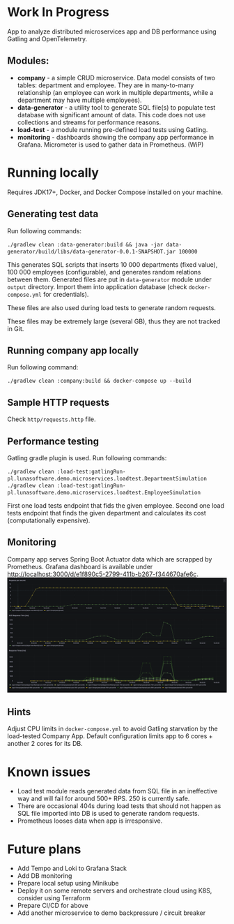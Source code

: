 # Work In Progress
App to analyze distributed microservices app and DB performance using Gatling and OpenTelemetry.

## Modules:
* **company** - a simple CRUD microservice. Data model consists of two tables: department and employee. They are in many-to-many relationship (an employee can work in multiple departments, while a department may have multiple employees).
* **data-generator** - a utility tool to generate SQL file(s) to populate test database with significant amount of data. This code does not use collections and streams for performance reasons.
* **load-test** - a module running pre-defined load tests using Gatling.
* **monitoring** - dashboards showing the company app performance in Grafana. Micrometer is used to gather data in Prometheus. (WiP)

# Running locally
Requires JDK17+, Docker, and Docker Compose installed on your machine.

## Generating test data
Run following commands:
```shell
./gradlew clean :data-generator:build && java -jar data-generator/build/libs/data-generator-0.0.1-SNAPSHOT.jar 100000
```
This generates SQL scripts that inserts 10 000 departments (fixed value), 100 000 employees (configurable), and generates random relations between them. Generated files are put in `data-generator` module under `output` directory. Import them into application database (check `docker-compose.yml` for credentials).

These files are also used during load tests to generate random requests.

These files may be extremely large (several GB), thus they are not tracked in Git.

## Running company app locally
Run following command:
```shell
./gradlew clean :company:build && docker-compose up --build
```

## Sample HTTP requests
Check `http/requests.http` file.

## Performance testing
Gatling gradle plugin is used. Run following commands:
```shell
./gradlew clean :load-test:gatlingRun-pl.lunasoftware.demo.microservices.loadtest.DepartmentSimulation
./gradlew clean :load-test:gatlingRun-pl.lunasoftware.demo.microservices.loadtest.EmployeeSimulation
```
First one load tests endpoint that fids the given employee. Second one load tests endpoint that finds the given department and calculates its cost (computationally expensive).

## Monitoring
Company app serves Spring Boot Actuator data which are scrapped by Prometheus. Grafana dashboard is available under [http://localhost:3000/d/e1f890c5-2799-411b-b267-f344670afe6c](http://localhost:3000/d/e1f890c5-2799-411b-b267-f344670afe6c).
![](./readme-assets/img/grafana.png)

## Hints
Adjust CPU limits in `docker-compose.yml` to avoid Gatling starvation by the load-tested Company App. Default configuration limits app to 6 cores + another 2 cores for its DB.

# Known issues
* Load test module reads generated data from SQL file in an ineffective way and will fail for around 500+ RPS. 250 is currently safe.
* There are occasional 404s during load tests that should not happen as SQL file imported into DB is used to generate random requests.
* Prometheus looses data when app is irresponsive.

# Future plans
* Add Tempo and Loki to Grafana Stack
* Add DB monitoring
* Prepare local setup using Minikube
* Deploy it on some remote servers and orchestrate cloud using K8S, consider using Terraform
* Prepare CI/CD for above
* Add another microservice to demo backpressure / circuit breaker

